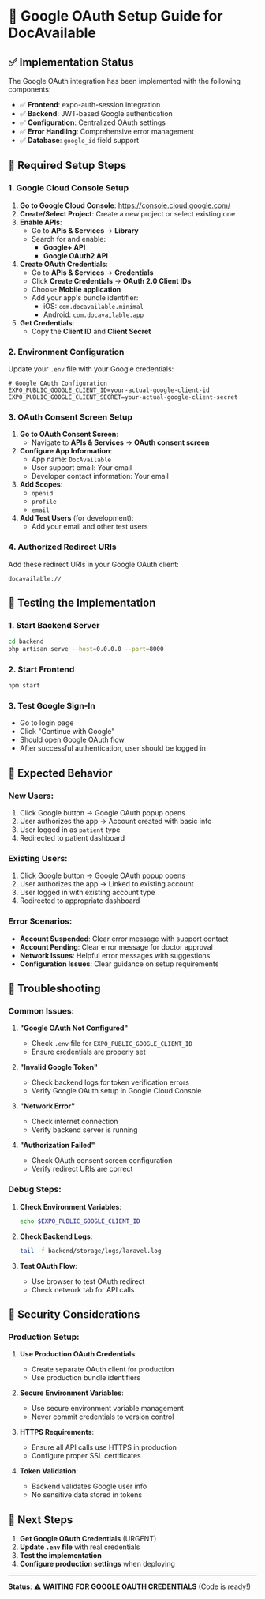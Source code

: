 # 🔐 Google OAuth Setup Guide for DocAvailable

## ✅ **Implementation Status**

The Google OAuth integration has been implemented with the following components:

- ✅ **Frontend**: expo-auth-session integration
- ✅ **Backend**: JWT-based Google authentication
- ✅ **Configuration**: Centralized OAuth settings
- ✅ **Error Handling**: Comprehensive error management
- ✅ **Database**: `google_id` field support

## 🚨 **Required Setup Steps**

### 1. **Google Cloud Console Setup**

1. **Go to Google Cloud Console**: https://console.cloud.google.com/
2. **Create/Select Project**: Create a new project or select existing one
3. **Enable APIs**:
   - Go to **APIs & Services** → **Library**
   - Search for and enable:
     - **Google+ API**
     - **Google OAuth2 API**
4. **Create OAuth Credentials**:
   - Go to **APIs & Services** → **Credentials**
   - Click **Create Credentials** → **OAuth 2.0 Client IDs**
   - Choose **Mobile application**
   - Add your app's bundle identifier:
     - iOS: `com.docavailable.minimal`
     - Android: `com.docavailable.app`
5. **Get Credentials**:
   - Copy the **Client ID** and **Client Secret**

### 2. **Environment Configuration**

Update your `.env` file with your Google credentials:

```env
# Google OAuth Configuration
EXPO_PUBLIC_GOOGLE_CLIENT_ID=your-actual-google-client-id
EXPO_PUBLIC_GOOGLE_CLIENT_SECRET=your-actual-google-client-secret
```

### 3. **OAuth Consent Screen Setup**

1. **Go to OAuth Consent Screen**:
   - Navigate to **APIs & Services** → **OAuth consent screen**
2. **Configure App Information**:
   - App name: `DocAvailable`
   - User support email: Your email
   - Developer contact information: Your email
3. **Add Scopes**:
   - `openid`
   - `profile`
   - `email`
4. **Add Test Users** (for development):
   - Add your email and other test users

### 4. **Authorized Redirect URIs**

Add these redirect URIs in your Google OAuth client:

```
docavailable://
```

## 🔧 **Testing the Implementation**

### 1. **Start Backend Server**
```bash
cd backend
php artisan serve --host=0.0.0.0 --port=8000
```

### 2. **Start Frontend**
```bash
npm start
```

### 3. **Test Google Sign-In**
- Go to login page
- Click "Continue with Google"
- Should open Google OAuth flow
- After successful authentication, user should be logged in

## 🎯 **Expected Behavior**

### **New Users**:
1. Click Google button → Google OAuth popup opens
2. User authorizes the app → Account created with basic info
3. User logged in as `patient` type
4. Redirected to patient dashboard

### **Existing Users**:
1. Click Google button → Google OAuth popup opens
2. User authorizes the app → Linked to existing account
3. User logged in with existing account type
4. Redirected to appropriate dashboard

### **Error Scenarios**:
- **Account Suspended**: Clear error message with support contact
- **Account Pending**: Clear error message for doctor approval
- **Network Issues**: Helpful error messages with suggestions
- **Configuration Issues**: Clear guidance on setup requirements

## 🚨 **Troubleshooting**

### **Common Issues**:

1. **"Google OAuth Not Configured"**
   - Check `.env` file for `EXPO_PUBLIC_GOOGLE_CLIENT_ID`
   - Ensure credentials are properly set

2. **"Invalid Google Token"**
   - Check backend logs for token verification errors
   - Verify Google OAuth setup in Google Cloud Console

3. **"Network Error"**
   - Check internet connection
   - Verify backend server is running

4. **"Authorization Failed"**
   - Check OAuth consent screen configuration
   - Verify redirect URIs are correct

### **Debug Steps**:

1. **Check Environment Variables**:
   ```bash
   echo $EXPO_PUBLIC_GOOGLE_CLIENT_ID
   ```

2. **Check Backend Logs**:
   ```bash
   tail -f backend/storage/logs/laravel.log
   ```

3. **Test OAuth Flow**:
   - Use browser to test OAuth redirect
   - Check network tab for API calls

## 📝 **Security Considerations**

### **Production Setup**:

1. **Use Production OAuth Credentials**:
   - Create separate OAuth client for production
   - Use production bundle identifiers

2. **Secure Environment Variables**:
   - Use secure environment variable management
   - Never commit credentials to version control

3. **HTTPS Requirements**:
   - Ensure all API calls use HTTPS in production
   - Configure proper SSL certificates

4. **Token Validation**:
   - Backend validates Google user info
   - No sensitive data stored in tokens

## 🔄 **Next Steps**

1. **Get Google OAuth Credentials** (URGENT)
2. **Update `.env` file** with real credentials
3. **Test the implementation**
4. **Configure production settings** when deploying

---

**Status**: ⚠️ **WAITING FOR GOOGLE OAUTH CREDENTIALS** (Code is ready!) 
